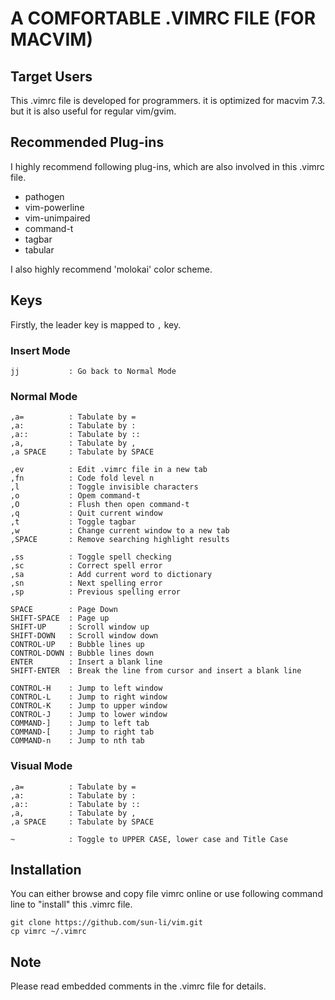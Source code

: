# A COMFORTABLE .VIMRC FILE (FOR MACVIM)

## Target Users

This .vimrc file is developed for programmers.  it is optimized for macvim 7.3.  but it is also useful for regular vim/gvim.

## Recommended Plug-ins

I highly recommend following plug-ins, which are also involved in this .vimrc file.

* pathogen
* vim-powerline
* vim-unimpaired
* command-t
* tagbar
* tabular

I also highly recommend 'molokai' color scheme.

## Keys

Firstly, the leader key is mapped to `,` key.

### Insert Mode

    jj           : Go back to Normal Mode

### Normal Mode

    ,a=          : Tabulate by =
    ,a:          : Tabulate by :
    ,a::         : Tabulate by ::
    ,a,          : Tabulate by ,
    ,a SPACE     : Tabulate by SPACE

    ,ev          : Edit .vimrc file in a new tab
    ,fn          : Code fold level n
    ,l           : Toggle invisible characters
    ,o           : Opem command-t
    ,O           : Flush then open command-t
    ,q           : Quit current window
    ,t           : Toggle tagbar
    ,w           : Change current window to a new tab
    ,SPACE       : Remove searching highlight results

    ,ss          : Toggle spell checking
    ,sc          : Correct spell error
    ,sa          : Add current word to dictionary
    ,sn          : Next spelling error
    ,sp          : Previous spelling error

    SPACE        : Page Down
    SHIFT-SPACE  : Page up
    SHIFT-UP     : Scroll window up
    SHIFT-DOWN   : Scroll window down
    CONTROL-UP   : Bubble lines up
    CONTROL-DOWN : Bubble lines down
    ENTER        : Insert a blank line
    SHIFT-ENTER  : Break the line from cursor and insert a blank line

    CONTROL-H    : Jump to left window
    CONTROL-L    : Jump to right window
    CONTROL-K    : Jump to upper window
    CONTROL-J    : Jump to lower window
    COMMAND-]    : Jump to left tab
    COMMAND-[    : Jump to right tab
    COMMAND-n    : Jump to nth tab

### Visual Mode

    ,a=          : Tabulate by =
    ,a:          : Tabulate by :
    ,a::         : Tabulate by ::
    ,a,          : Tabulate by ,
    ,a SPACE     : Tabulate by SPACE

    ~            : Toggle to UPPER CASE, lower case and Title Case

## Installation

You can either browse and copy file vimrc online or use following command line to "install" this .vimrc file.

    git clone https://github.com/sun-li/vim.git
    cp vimrc ~/.vimrc

## Note

Please read embedded comments in the .vimrc file for details.

